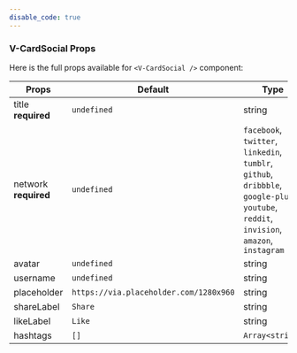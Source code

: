 ```yaml
---
disable_code: true
---
```


### V-CardSocial Props

Here is the full props available for `<V-CardSocial />` component:

| Props                     | Default                                                               | Type                                                                                                                                     |
| ------------------------- | --------------------------------------------------------------------- | ---------------------------------------------------------------------------------------------------------------------------------------- |
| title<br />**required**   | <span class="is-undefined">`undefined`</span>                         | string                                                                                                                                   |
| network<br />**required** | <span class="is-undefined">`undefined`</span>                         | `facebook`, `twitter`, `linkedin`, `tumblr`, `github`, `dribbble`, `google-plus`, `youtube`, `reddit`, `invision`, `amazon`, `instagram` |
| avatar                    | <span class="is-undefined">`undefined`</span>                         | string                                                                                                                                   |
| username                  | <span class="is-undefined">`undefined`</span>                         | string                                                                                                                                   |
| placeholder               | <span class="is-string">`https://via.placeholder.com/1280x960`</span> | string                                                                                                                                   |
| shareLabel                | <span class="is-string">`Share`</span>                                | string                                                                                                                                   |
| likeLabel                 | <span class="is-string">`Like`</span>                                 | string                                                                                                                                   |
| hashtags                  | <span class="is-array">`[]`</span>                                    | <span class="is-array">`Array<string>`</span>                                                                                            |
